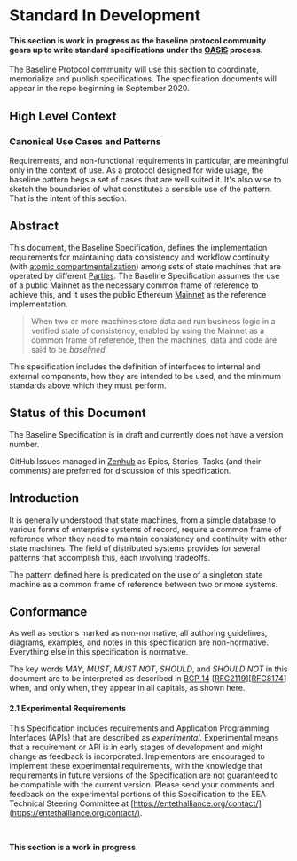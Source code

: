 # Standard In Development

#### This section is work in progress as the baseline protocol community gears up to write standard specifications under the [OASIS](https://oasis-open.org) process. <a id="this-section-is-work-in-progress-as-the-baseline-protocol-community-gears-up-to-standardize-the-learnings-from-the-radish34-poc-and-develop-the-protocol"></a>

The Baseline Protocol community will use this section to coordinate, memorialize and publish specifications.  The specification documents will appear in the repo beginning in September 2020.

## High Level Context <a id="high-level-context"></a>

### Canonical Use Cases and Patterns <a id="canonical-use-cases-and-patterns"></a>

Requirements, and non-functional requirements in particular, are meaningful only in the context of use. As a protocol designed for wide usage, the baseline pattern begs a set of cases that are well suited it. It's also wise to sketch the boundaries of what constitutes a sensible use of the pattern. That is the intent of this section.

## Abstract <a id="abstract"></a>

This document, the Baseline Specification, defines the implementation requirements for maintaining data consistency and workflow continuity \(with [atomic compartmentalization]()\) among sets of state machines that are operated by different [Parties](./). The Baseline Specification assumes the use of a public Mainnet as the necessary common frame of reference to achieve this, and it uses the public Ethereum [Mainnet](./) as the reference implementation.

> When two or more machines store data and run business logic in a verified state of consistency, enabled by using the Mainnet as a common frame of reference, then the machines, data and code are said to be _baselined_.

This specification includes the definition of interfaces to internal and external components, how they are intended to be used, and the minimum standards above which they must perform.

## **Status of this Document** <a id="status-of-this-document"></a>

The Baseline Specification is in draft and currently does not have a version number. 

GitHub Issues managed in [Zenhub](https://github.com/ethereum-oasis/baseline/tree/master/radish34/ui#workspaces/baseline-5e713dc4f555144d9d6d17f6/roadmap?repos=239590893) as Epics, Stories, Tasks \(and their comments\) are preferred for discussion of this specification.

## Introduction <a id="introduction"></a>

It is generally understood that state machines, from a simple database to various forms of enterprise systems of record, require a common frame of reference when they need to maintain consistency and continuity with other state machines. The field of distributed systems provides for several patterns that accomplish this, each involving tradeoffs.

The pattern defined here is predicated on the use of a singleton state machine as a common frame of reference between two or more systems.

## Conformance <a id="conformance"></a>

As well as sections marked as non-normative, all authoring guidelines, diagrams, examples, and notes in this specification are non-normative. Everything else in this specification is normative.

The key words _MAY_, _MUST_, _MUST NOT_, _SHOULD_, and _SHOULD NOT_ in this document are to be interpreted as described in [BCP 14](https://tools.ietf.org/html/bcp14) \[[RFC2119](https://entethalliance.github.io/client-spec/spec.html#bib-rfc2119)\]\[[RFC8174](https://entethalliance.github.io/client-spec/spec.html#bib-rfc8174)\] when, and only when, they appear in all capitals, as shown here.

#### 2.1 Experimental Requirements <a id="x2-1-experimental-requirements"></a>

This Specification includes requirements and Application Programming Interfaces \(APIs\) that are described as _experimental_. Experimental means that a requirement or API is in early stages of development and might change as feedback is incorporated. Implementors are encouraged to implement these experimental requirements, with the knowledge that requirements in future versions of the Specification are not guaranteed to be compatible with the current version. Please send your comments and feedback on the experimental portions of this Specification to the EEA Technical Steering Committee at [https://entethalliance.org/contact/](https://entethalliance.org/contact/).

​

**This section is a work in progress.**

